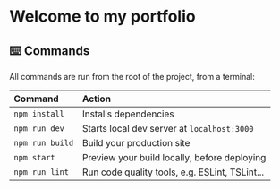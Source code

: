 # Welcome to my portfolio

<!-- ![](https://user-images.githubusercontent.com/4677417/186188965-73453154-fdec-4d6b-9c34-cb35c248ae5b.png) -->

## ⌨️ Commands

All commands are run from the root of the project, from a terminal:

| Command         | Action                                         |
| :-------------- | :--------------------------------------------- |
| `npm install`   | Installs dependencies                          |
| `npm run dev`   | Starts local dev server at `localhost:3000`    |
| `npm run build` | Build your production site                     |
| `npm start`     | Preview your build locally, before deploying   |
| `npm run lint`  | Run code quality tools, e.g. ESLint, TSLint... |
